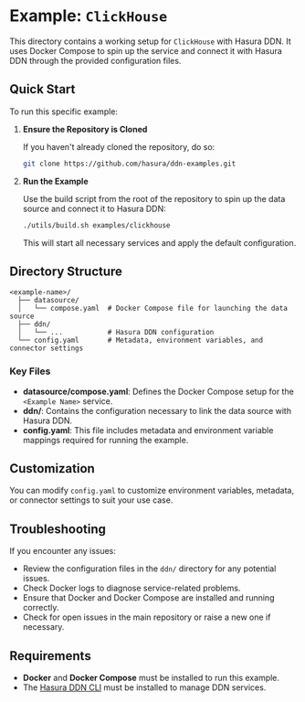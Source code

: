 # Example: `ClickHouse`

This directory contains a working setup for `ClickHouse` with Hasura DDN. It uses Docker Compose to spin up the service and connect it with Hasura DDN through the provided configuration files.

## Quick Start

To run this specific example:

1. **Ensure the Repository is Cloned**

   If you haven't already cloned the repository, do so:

   ```bash
   git clone https://github.com/hasura/ddn-examples.git
   ```

1. **Run the Example**

   Use the build script from the root of the repository to spin up the data source and connect it to Hasura DDN:

   ```bash
   ./utils/build.sh examples/clickhouse
   ```

   This will start all necessary services and apply the default configuration.

## Directory Structure

```plaintext
<example-name>/
  ├── datasource/
  │   └── compose.yaml  # Docker Compose file for launching the data source
  ├── ddn/
  │   └── ...           # Hasura DDN configuration
  └── config.yaml       # Metadata, environment variables, and connector settings
```

### Key Files

- **datasource/compose.yaml**: Defines the Docker Compose setup for the `<Example Name>` service.
- **ddn/**: Contains the configuration necessary to link the data source with Hasura DDN.
- **config.yaml**: This file includes metadata and environment variable mappings required for running the example.

## Customization

You can modify `config.yaml` to customize environment variables, metadata, or connector settings to suit your use case.

## Troubleshooting

If you encounter any issues:

- Review the configuration files in the `ddn/` directory for any potential issues.
- Check Docker logs to diagnose service-related problems.
- Ensure that Docker and Docker Compose are installed and running correctly.
- Check for open issues in the main repository or raise a new one if necessary.

## Requirements

- **Docker** and **Docker Compose** must be installed to run this example.
- The [Hasura DDN CLI](https://hasura.io/docs/3.0/cli/installation) must be installed to manage DDN services.
